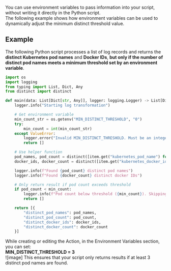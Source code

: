 You can use environment variables to pass information into your script, without writing it directly in the Python script.  
The following example shows how environment variables can be used to dynamically adjust the minimum distinct threshold value. 

## Example 
The following Python script processes a list of log records and returns the **distinct Kubernetes pod names** and **Docker IDs**, **but only if the number of distinct pod names meets a minimum threshold set by an environment variable**.

```python  
import os  
import logging  
from typing import List, Dict, Any  
from distinct import distinct

def main(data: List[Dict[str, Any]], logger: logging.Logger) -> List[Dict[str, Any]]:  
    logger.info("Starting log transformation")

    # Get environment variable  
    min_count_str = os.getenv("MIN_DISTINCT_THRESHOLD", "0")  
    try:  
        min_count = int(min_count_str)  
    except ValueError:  
        logger.error("Invalid MIN_DISTINCT_THRESHOLD. Must be an integer.")  
        return []

    # Use helper function  
    pod_names, pod_count = distinct([item.get("kubernetes_pod_name") for item in data])  
    docker_ids, docker_count = distinct([item.get("kubernetes_docker_id") for item in data])

    logger.info(f"Found {pod_count} distinct pod names")  
    logger.info(f"Found {docker_count} distinct docker IDs")

    # Only return result if pod count exceeds threshold  
    if pod_count < min_count:  
        logger.info(f"Pod count below threshold ({min_count}). Skipping output.")  
        return []

    return [{  
        "distinct_pod_names": pod_names,  
        "distinct_pod_count": pod_count,  
        "distinct_docker_ids": docker_ids,  
        "distinct_docker_count": docker_count  
    }]  
```  
While creating or editing the Action, in the Environment Variables section, you can set:  
**MIN_DISTINCT_THRESHOLD = 3**  
![image]
This ensures that your script only returns results if at least 3 distinct pod names are found.
